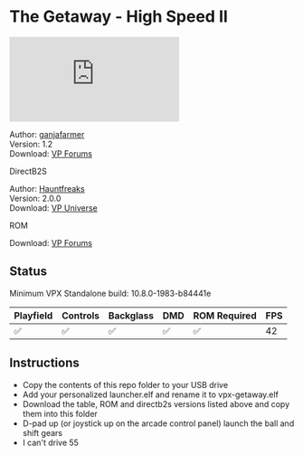 # The Getaway - High Speed II

![Table Preview](https://www.vpforums.org/index.php?app=downloads&module=display&section=screenshot&record=63726&id=13130&full=1)

Author: [ganjafarmer](https://www.vpforums.org/index.php?app=core&module=search&do=user_activity&search_app=downloads&mid=113960)  
Version: 1.2  
Download: [VP Forums](https://www.vpforums.org/index.php?app=downloads&showfile=13130)

DirectB2S

Author: [Hauntfreaks](https://vpuniverse.com/profile/5216-hauntfreaks/)  
Version: 2.0.0  
Download: [VP Universe](https://vpuniverse.com/files/file/11932-the-getaway-high-speed-ii-williams-1992-b2s-with-full-dmd/)

ROM

Download: [VP Forums](https://www.vpforums.org/index.php?app=downloads&showfile=1330)


## Status 

Minimum VPX Standalone build: 10.8.0-1983-b84441e

| Playfield | Controls | Backglass | DMD | ROM Required | FPS | 
|-----------|----------|-----------|-----|--------------|-----|
| :white_check_mark: | :white_check_mark: | :white_check_mark: |:white_check_mark: | :white_check_mark: | 42 |


## Instructions

- Copy the contents of this repo folder to your USB drive
- Add your personalized launcher.elf and rename it to vpx-getaway.elf
- Download the table, ROM and directb2s versions listed above and copy them into this folder
- D-pad up (or joystick up on the arcade control panel) launch the ball and shift gears
- I can't drive 55

